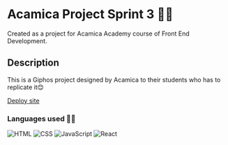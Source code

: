 # Acamica Project Sprint 3 👩‍💻

Created as a project for Acamica Academy course of Front End Development.

## Description

This is a Giphos project designed by Acamica to their students who has to replicate it😊

[Deploy site](https://249ob.csb.app/)

### Languages used 👩‍💻

![HTML](https://i.imgur.com/CSYqKot.png) ![CSS](https://imgur.com/r8SEo0Z.png) ![JavaScript](https://i.imgur.com/stMC6CK.png) ![React](https://i.imgur.com/B35dNgY.png)
